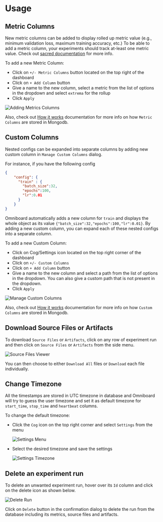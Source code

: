 # Usage

## Metric Columns

New metric columns can be added to display rolled up metric value (e.g., minimum validation loss, maximum training accuracy, etc.)
To be able to add a metric column, your experiments should track at-least one metric value. 
Check out [sacred documentation](https://sacred.readthedocs.io/en/latest/collected_information.html#metrics-api) for more info.

To add a new Metric Column:
- Click on `+/- Metric Columns` button located on the top right 
of the dashboard
- Click on `+ Add Column` button
- Give a name to the new column, select a metric from the list of options in the dropdown
and select `extrema` for the rollup
- Click `Apply`

![Adding Metrics Columns](https://raw.githubusercontent.com/vivekratnavel/omniboard/master/docs/assets/screenshots/adding-metrics.png)

Also, check out [How it works](https://vivekratnavel.github.io/omniboard/#/quick-start?id=metric-columns) documentation for more info on how `Metric Columns` are stored in Mongodb.

## Custom Columns

Nested configs can be expanded into separate columns by adding new custom column
in `Manage Custom Columns` dialog.

For instance, if you have the following config
```json
{
    "config": {
      "train" : {
        "batch_size":32,
        "epochs":100,
        "lr":0.01
      }
    }
}
```
Omniboard automatically adds a new column for `train` and displays the whole
object as its value `{"batch_size":32,"epochs":100,"lr":0.01}`. By adding a
new custom column, you can expand each of these nested configs into a separate column.

To add a new Custom Column:

- Click on Cog/Settings icon located on the top right corner of the dashboard
- Click on `+/- Custom Columns`
- Click on `+ Add Column` button
- Give a name to the new column and select a path from the list of options in the dropdown. You can also give a custom path that is not present in the dropdown. 
- Click `Apply`

![Manage Custom Columns](https://raw.githubusercontent.com/vivekratnavel/omniboard/master/docs/assets/screenshots/manage-custom-columns.png)

Also, check out [How it works](https://vivekratnavel.github.io/omniboard/#/quick-start?id=custom-columns) documentation for more info on how `Custom Columns` are stored in Mongodb.

## Download Source Files or Artifacts

To download `Source Files` or `Artifacts`, click on any row of experiment run
and then click on `Source Files` or `Artifacts` from the side menu.

![Source Files Viewer](https://raw.githubusercontent.com/vivekratnavel/omniboard/master/docs/assets/screenshots/source-file-view.png)

You can then choose to either `Download All` files or `Download` each file individually.

## Change Timezone

All the timestamps are stored in UTC timezone in database and Omniboard 
will try to guess the user timezone and set it as default timezone for 
`start_time`, `stop_time` and `heartbeat` columns. 

To change the default timezone:
- Click the `Cog` icon on the top right corner and select `Settings` from the menu

  ![Settings Menu](https://raw.githubusercontent.com/vivekratnavel/omniboard/master/docs/assets/screenshots/settings-menu.png)
 
- Select the desired timezone and save the settings

  ![Settings Timezone](https://raw.githubusercontent.com/vivekratnavel/omniboard/master/docs/assets/screenshots/settings-timezone.png)

## Delete an experiment run

To delete an unwanted experiment run, hover over its `Id` column and click on the delete icon as shown below.

![Delete Run](https://raw.githubusercontent.com/vivekratnavel/omniboard/master/docs/assets/screenshots/delete-run.png)

Click on `Delete` button in the confirmation dialog to delete the run from the database including its metrics, source files and artifacts.
